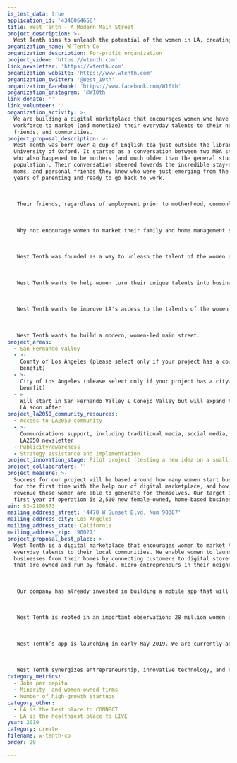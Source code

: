 ```yaml
---
is_test_data: true
application_id: '4346064658'
title: West Tenth - A Modern Main Street
project_description: >-
  West Tenth aims to unleash the potential of the women in LA, creating 10,000+ local, women-led businesses along the way. West Tenth is a digital marketplace that encourages women who have left the workforce to market (and monetize) their everyday talents to their neighbors, friends, and communities. Where some may see a woman with just a cute photography hobby or a knack for home organizing or decorating, West Tenth sees a potential entrepreneur. Help CREATE the West Tenth vision: a modern, women-led main street.
organization_name: W Tenth Co
organization_description: For-profit organization
project_video: 'https://wtenth.com'
link_newsletter: 'https://wtenth.com'
organization_website: 'https://www.wtenth.com'
organization_twitter: '@West_10th'
organization_facebook: 'https://www.facebook.com/W10th'
organization_instagram: '@W10th'
link_donate: ''
link_volunteer: ''
organization_activity: >-
  We are building a digital marketplace that encourages women who have left the
  workforce to market (and monetize) their everyday talents to their neighbors,
  friends, and communities.
project_proposal_description: >-
  West Tenth was born over a cup of English tea just outside the library at the
  University of Oxford. It started as a conversation between two MBA students
  who also happened to be mothers (and much older than the general student
  population). Their conversation steered towards the incredible stay-at-home
  moms, and personal friends they knew who were just emerging from the intense
  years of parenting and ready to go back to work.
   
   
   
   Their friends, regardless of employment prior to motherhood, commonly felt lost and unwanted by the marketplace. As their friends’ time away from the workforce increased, their employment options seemingly evaporated. This outcome felt wrong, it felt incongruous. These women had gained real skills and maturity in their time away from work. They had invested their time raising human beings and volunteering in their local communities, why had this disqualified them from employment? Ironically, the MBA students felt they lacked many of the skills their stay-at-home friends boasted. Both students wanted to hire their friends to help improve their own homes and families. Inspiration struck.
   
   
   
   Why not encourage women to market their family and home management skills to their neighbors? Who wouldn’t want an easy way to buy freshly baked bread from Tracy down the street? And what about Emily, the woman whose home looks like it walked out of the pages of Home & Garden? Couldn’t she create the same kind of home for her aesthetically-challenged friends? These two students realized they knew countless women whose domestic skills were immediately monetizable, albeit undervalued and underrecognized by the traditional marketplace. As they began to speak about this to other students and friends who told them about more women in the same situation, they began to appreciate that this reality was pervasive. They began to see the true scope of the problem, but also the scale of the opportunity. 
   
   
   
   West Tenth was founded as a way to unleash the talent of the women around us. 
   
   
   
   West Tenth wants to help women turn their unique talents into businesses that serve LA.
   
   
   
   West Tenth wants to improve LA's access to the talents of the women in this city.
   
   
   
   West Tenth wants to build a modern, women-led main street.
project_areas:
  - San Fernando Valley
  - >-
    County of Los Angeles (please select only if your project has a countywide
    benefit)
  - >-
    City of Los Angeles (please select only if your project has a citywide
    benefit)
  - >-
    Will start in San Fernando Valley & Conejo Valley but will expand to all of
    LA soon after
project_la2050_community_resources:
  - Access to LA2050 community
  - >-
    Communications support, including traditional media, social media, and
    LA2050 newsletter
  - Publicity/awareness
  - Strategy assistance and implementation
project_innovation_stage: Pilot project (testing a new idea on a small scale to prove feasibility)
project_collaborators: ''
project_measure: >-
  Success for our project will be based around how many women start businesses
  for the first time with the help our of digital marketplace, and how much
  revenue these women are able to generate for themselves. Our target in the
  first year of operation is 2,500 new female-owned, home-based businesses.
ein: 83-2100573
mailing_address_street: '4470 W Sunset Blvd, Num 90387'
mailing_address_city: Los Angeles
mailing_address_state: California
mailing_address_zip: '90027'
project_proposal_best_place: >-
  West Tenth is a digital marketplace that encourages women to market their
  everyday talents to their local communities. We enable women to launch
  businesses from their homes by connecting customers to digital storefronts
  that are owned and run by female, micro-entrepreneurs in their neighborhoods.
   
   
   
   Our company has already invested in building a mobile app that will allow women to launch businesses with ease. Our simple interface, professional photography, and writing support ensures that all storefronts put their best foot forward with potential customers. The app also allows women to source new customers, communicate about projects, invoice, and transact on all major credit cards. 
   
   
   
   West Tenth is rooted in an important observation: 28 million women are left out of the US workforce each year. Many of whom are mothers, caregivers, and neighbors with enormously valuable talents that are under-recognized, underutilized, and under-resourced. In building the West Tenth community we were struck by the number of creative, crafted services that are currently being provided for free by these talented women to friends and family. Many of these crafted services are not easily accessible in the traditional consumer-service market, and many of these women do not realize there is opportunity to monetize their talents. Where some may see a cute hobby or just a knack for a particular task such as baking or vacation planning, we see business opportunity. We see micro-entrepreneurs in need of a launchpad. 
   
   
   
   West Tenth’s app is launching in early May 2019. We are currently assembling our initial cohort of storefront owners in the Conejo Valley community. We intend to expand to the rest of LA as 2019 progresses. 
   
   
   
   West Tenth synergizes entrepreneurship, innovative technology, and creative industries. The existence of West Tenth’s community represents significant progress. This community will play a pivotal role in helping LA CREATE by nurturing diverse entrepreneurs, securing new business licenses, and assigning monetary value to under-represented crafted services.
category_metrics:
  - Jobs per capita
  - Minority- and women-owned firms
  - Number of high-growth startups
category_other:
  - LA is the best place to CONNECT
  - LA is the healthiest place to LIVE
year: 2019
category: create
filename: w-tenth-co
order: 29

---
```

